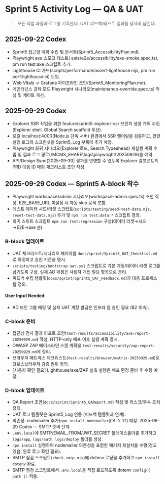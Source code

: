 # Sprint 5 Activity Log — QA & UAT

> 모든 작업 과정과 로그를 기록한다. UAT 피드백/테스트 결과를 상세히 남긴다.

## 2025-09-22 Codex
- Sprint5 접근성 계획 수립 및 문서화(Sprint5_AccessibilityPlan.md).
- Playwright axe 스모크 테스트(	ests/e2e/accessibility/axe-smoke.spec.ts), 
pm run test:axe 스크립트 추가.
- Lighthouse CI 가드(scripts/performance/assert-lighthouse.mjs, 
pm run perf:lighthouse:ci) 도입.
- Web Vitals → Grafana 파이프라인 초안(Sprint5_MonitoringPlan.md).
- 메인터넌스 강제 모드 Playwright 시나리오(maintenance-override.spec.ts) 작성 및 게이트 개선.

## 2025-09-29 Codex
- Explorer SSR 작업을 위한 feature/sprint5-explorer-ssr 브랜치 생성 계획 수립(Explorer shell, Global Search scaffold 우선).
- 로컬 localhost:4000(Node.js 단독 서버) 환경에서 SSR 렌더링을 검증하고, 관련 실행 로그와 스크린샷을 Sprint5_Log 부록에 추가 예정.
- Playwright 회귀 시나리오(Explorer 로드, Search Typeahead) 재실행 계획 수립 및 결과 로그 경로(\\MCMS_SHARE\\logs\\playwright\\20250929)를 예약.
- API/Design Sync(2025-09-30) 결과를 반영할 수 있도록 Explorer 컴포넌트의 PRD 대응 ID 매핑 체크리스트 초안 작성.

## 2025-09-29 Codex — Sprint5 A-block 착수
- Playwright workspace/admin 시나리오(workspace-admin.spec.ts) 초안 작성, E2E_BASE_URL 미설정 시 자동 skip 로직 포함.
- 테스트 데이터 시드/리셋 스크립트(`scripts/testing/seed-test-data.mjs`, `reset-test-data.mjs`) 추가 및 `npm run test:data:*` 스크립트 정의.
- 회귀 스위트 스크립트 `npm run test:regression` 구성(데이터 리셋→시드→E2E→axe 순).
### B-block 업데이트
- UAT 체크리스트/시나리오 패키지를 `docs/sprint/Sprint5_UAT_Checklist.md`로 확정하고 승인 기준을 명시.
- `scripts/testing/bootstrap-uat.ps1` 스크립트로 기본 계정/데이터 리셋 로그를 남기도록 구성, 실제 AD 매핑은 사용자 개입 필요 항목으로 분리.
- 피드백 수집 템플릿(`docs/sprint/Sprint5_UAT_Feedback.md`)과 대응 프로세스를 정의.
#### User Input Needed
- AD 보안 그룹 매핑 및 실제 UAT 계정 발급은 인프라 팀 승인 필요 (B2 후속).
### C-block 준비
- 접근성 검사 결과 리포트 초안(`test-results/accessibility/axe-report-20250929.md`) 작성, HTTP-only 배포 이후 실행 계획 명시.
- OWASP ZAP 베이스라인 스캔 계획을 `test-results/security/zap-report-20250929.md`에 정리.
- 브라우저 매트릭스 체크리스트(`test-results/browser/matrix-20250929.md`)로 크로스브라우저 검증 범위 정의.
- [사용자 확인 필요] Lighthouse/axe/ZAP 실측 실행은 배포 환경 준비 후 수행 예정.
### D-block 업데이트
- QA Report 초안(`docs/sprint/Sprint5_QAReport.md`) 작성 및 리스크/후속 조치 정의.
- UAT 로그 템플릿은 Sprint5_Log 연동 (피드백 템플릿과 연계).
- 의존성: nodemailer 추가(`npm install nodemailer@^6.9.12`) 예정.
2025-09-29 Codex — SMTP 준비 단계
- `.env.local`에 SMTP/EMAIL_FROM/JWT_SECRET 플레이스홀더를 추가하고 `logs/app`, `logs/auth`, `logs/deploy` 폴더를 생성.
- `npm install` 실행하여 nodemailer 의존성을 포함한 패키지 재설치를 수행(경고 있음, 완료 로그 확인 필요).
- SMTP 점검 스크립트(`check-smtp.mjs`)에 dotenv 로딩을 추가하고 `npm install dotenv` 완료.
- SMTP 점검 스크립트에서 `.env.local`을 직접 로드하도록 dotenv `config({ path })` 적용.
